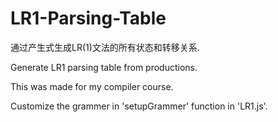 # LR1-Parsing-Table
通过产生式生成LR(1)文法的所有状态和转移关系.

Generate LR1 parsing table from productions.

This was made for my compiler course.

Customize the grammer in 'setupGrammer' function in 'LR1.js'.
